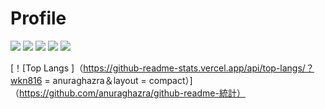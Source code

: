 # Profile

[![](https://raw.githubusercontent.com/wkn816/wkn816/main/profile-summary-card-output/monokai/0-profile-details.svg)](https://github.com/vn7n24fzkq/github-profile-summary-cards)
[![](https://raw.githubusercontent.com/wkn816/wkn816/main/profile-summary-card-output/monokai/1-repos-per-language.svg)](https://github.com/vn7n24fzkq/github-profile-summary-cards) [![](https://raw.githubusercontent.com/wkn816/wkn816/main/profile-summary-card-output/monokai/2-most-commit-language.svg)](https://github.com/vn7n24fzkq/github-profile-summary-cards)
[![](https://raw.githubusercontent.com/wkn816/wkn816/main/profile-summary-card-output/monokai/3-stats.svg)](https://github.com/vn7n24fzkq/github-profile-summary-cards) [![](https://raw.githubusercontent.com/wkn816/wkn816/main/profile-summary-card-output/monokai/4-productive-time.svg)](https://github.com/vn7n24fzkq/github-profile-summary-cards)



[！[Top Langs ]（https://github-readme-stats.vercel.app/api/top-langs/？wkn816 = anuraghazra＆layout = compact）]（https://github.com/anuraghazra/github-readme-統計）

